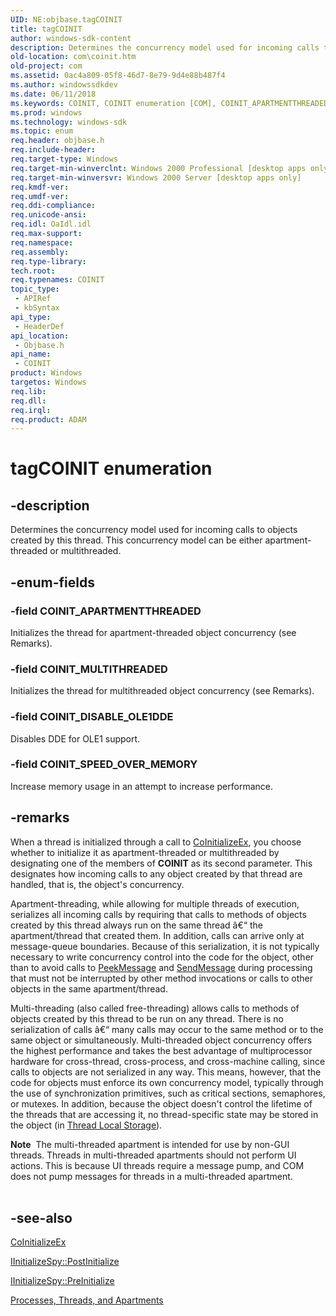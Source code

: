 ```yaml
---
UID: NE:objbase.tagCOINIT
title: tagCOINIT
author: windows-sdk-content
description: Determines the concurrency model used for incoming calls to objects created by this thread. This concurrency model can be either apartment-threaded or multithreaded.
old-location: com\coinit.htm
old-project: com
ms.assetid: 0ac4a809-05f8-46d7-8e79-9d4e88b487f4
ms.author: windowssdkdev
ms.date: 06/11/2018
ms.keywords: COINIT, COINIT enumeration [COM], COINIT_APARTMENTTHREADED, COINIT_DISABLE_OLE1DDE, COINIT_MULTITHREADED, COINIT_SPEED_OVER_MEMORY, _com_COINIT, com.coinit, objbase/COINIT, objbase/COINIT_APARTMENTTHREADED, objbase/COINIT_DISABLE_OLE1DDE, objbase/COINIT_MULTITHREADED, objbase/COINIT_SPEED_OVER_MEMORY, tagCOINIT
ms.prod: windows
ms.technology: windows-sdk
ms.topic: enum
req.header: objbase.h
req.include-header: 
req.target-type: Windows
req.target-min-winverclnt: Windows 2000 Professional [desktop apps only]
req.target-min-winversvr: Windows 2000 Server [desktop apps only]
req.kmdf-ver: 
req.umdf-ver: 
req.ddi-compliance: 
req.unicode-ansi: 
req.idl: OaIdl.idl
req.max-support: 
req.namespace: 
req.assembly: 
req.type-library: 
tech.root: 
req.typenames: COINIT
topic_type:
 - APIRef
 - kbSyntax
api_type:
 - HeaderDef
api_location:
 - Objbase.h
api_name:
 - COINIT
product: Windows
targetos: Windows
req.lib: 
req.dll: 
req.irql: 
req.product: ADAM
---
```


# tagCOINIT enumeration


## -description


Determines the concurrency model used for incoming calls to objects created by this thread. This concurrency model can be either apartment-threaded or multithreaded.



## -enum-fields




### -field COINIT_APARTMENTTHREADED

Initializes the thread for apartment-threaded object concurrency (see Remarks).


### -field COINIT_MULTITHREADED

Initializes the thread for multithreaded object concurrency (see Remarks).


### -field COINIT_DISABLE_OLE1DDE

Disables DDE for OLE1 support.


### -field COINIT_SPEED_OVER_MEMORY

Increase memory usage in an attempt to increase performance.


## -remarks



When a thread is initialized through a call to <a href="https://msdn.microsoft.com/ffb79c0f-aeda-4ea1-aea8-afb79109837f">CoInitializeEx</a>, you choose whether to initialize it as apartment-threaded or multithreaded by designating one of the members of <b>COINIT</b> as its second parameter. This designates how incoming calls to any object created by that thread are handled, that is, the object's concurrency.

Apartment-threading, while allowing for multiple threads of execution, serializes all incoming calls by requiring that calls to methods of objects created by this thread always run on the same thread â€“ the apartment/thread that created them. In addition, calls can arrive only at message-queue boundaries. Because of this serialization, it is not typically necessary to write concurrency control into the code for the object, other than to avoid calls to <a href="_win32_PeekMessage_cpp">PeekMessage</a> and <a href="https://msdn.microsoft.com/library/windows/hardware/jj151552">SendMessage</a> during processing that must not be interrupted by other method invocations or calls to other objects in the same apartment/thread.



Multi-threading (also called free-threading) allows calls to methods of objects created by this thread to be run on any thread. There is no serialization of calls â€“ many calls may occur to the same method or to the same object or simultaneously. Multi-threaded object concurrency offers the highest performance and takes the best advantage of multiprocessor hardware for cross-thread, cross-process, and cross-machine calling, since calls to objects are not serialized in any way. This means, however, that the code for objects must enforce its own concurrency model, typically through the use of synchronization primitives, such as critical sections, semaphores, or mutexes. In addition, because the object doesn't control the lifetime of the threads that are accessing it, no thread-specific state may be stored in the object (in <a href="https://msdn.microsoft.com/40df7410-64d6-4edd-8009-d9c3d2aca920">Thread Local Storage</a>).


<div class="alert"><b>Note</b>  The multi-threaded apartment is intended for use by non-GUI threads. Threads in multi-threaded apartments should not perform UI actions. This is because UI threads require a message pump, and COM does not pump messages for threads in a multi-threaded apartment.</div>
<div> </div>





## -see-also




<a href="https://msdn.microsoft.com/ffb79c0f-aeda-4ea1-aea8-afb79109837f">CoInitializeEx</a>



<a href="https://msdn.microsoft.com/bdef4089-93e6-4845-8dcc-1150d7a0d033">IInitializeSpy::PostInitialize</a>



<a href="https://msdn.microsoft.com/f5b345d1-ab37-401a-9cb4-b01ef7254fc8">IInitializeSpy::PreInitialize</a>



<a href="https://msdn.microsoft.com/cb62412a-d079-40f9-89dc-cce0bf3889af">Processes, Threads, and Apartments</a>
 

 

